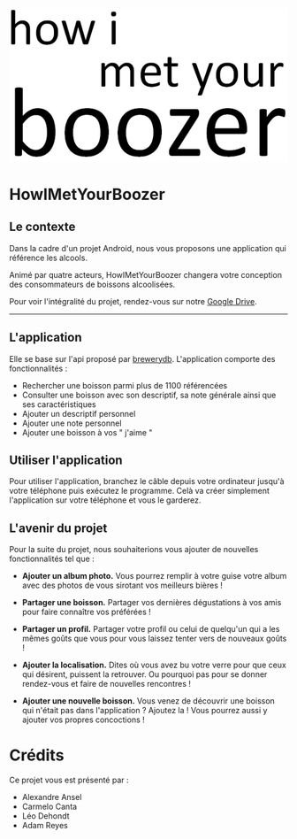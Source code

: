 ![alt text](ressources/HIMYB.png "Main Logo")
# HowIMetYourBoozer
## Le contexte

Dans la cadre d'un projet Android, nous vous proposons une application qui référence les alcools.

Animé par quatre acteurs, HowIMetYourBoozer changera votre conception des consommateurs de boissons alcoolisées.


Pour voir l'intégralité du projet, rendez-vous sur notre [Google Drive](https://drive.google.com/drive/folders/1sSUOrreBSluDfVOcAJeBtNWFBYQJgEyu?usp=sharing).

---

## L'application

Elle se base sur l'api proposé par [brewerydb](https://www.brewerydb.com/). L'application comporte des fonctionnalités :

* Rechercher une boisson parmi plus de 1100 référencées
* Consulter une boisson avec son descriptif, sa note générale ainsi que ses caractéristiques
* Ajouter un descriptif personnel
* Ajouter une note personnel
* Ajouter une boisson à vos " j'aime "

## Utiliser l'application
Pour utiliser l'application, branchez le câble depuis votre ordinateur jusqu'à votre téléphone puis exécutez le programme. Celà va créer simplement l'application sur votre téléphone et vous le garderez.

## L'avenir du projet
Pour la suite du projet, nous souhaiterions vous ajouter de nouvelles fonctionnalités tel que :

* __Ajouter un album photo.__ Vous pourrez remplir à votre guise votre album avec des photos de vous sirotant vos meilleurs bières !

* __Partager une boisson.__ Partager vos dernières dégustations à vos amis pour faire connaître vos préférées !

* __Partager un profil.__ Partager votre profil ou celui de quelqu'un qui a les mêmes goûts que vous pour vous laissez tenter vers de nouveaux goûts !

* __Ajouter la localisation.__ Dites où vous avez bu votre verre pour que ceux qui désirent, puissent la retrouver. Ou pourquoi pas pour se donner rendez-vous et faire de nouvelles rencontres !

* __Ajouter une nouvelle boisson.__ Vous venez de découvrir une boisson qui n'était pas dans l'application ? Ajoutez la ! Vous pourrez aussi y ajouter vos propres concoctions !

# Crédits
Ce projet vous est présenté par :
* Alexandre Ansel
* Carmelo Canta
* Léo Dehondt
* Adam Reyes